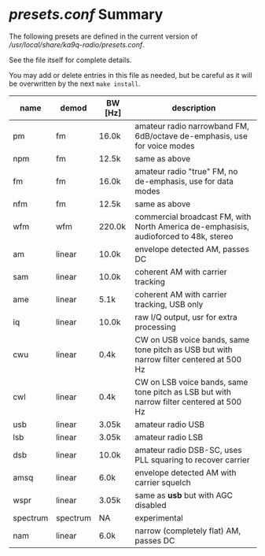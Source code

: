 # *presets.conf* Summary

The following presets are defined in the current version of */usr/local/share/ka9q-radio/presets.conf*.

See the file itself for complete details.

You may add or delete entries in this file as needed, but be careful as it will be overwritten by the next `make install`.

| name      | demod     | BW [Hz] | description |
|-----------|-----------|---------|-------------|
| pm        | fm        |  16.0k  | amateur radio narrowband FM, 6dB/octave de-emphasis, use for voice modes |
| npm       | fm        |  12.5k  | same as above |
| fm        | fm        |  16.0k  | amateur radio "true" FM, no de-emphasis, use for data modes |
| nfm       | fm        |  12.5k  | same as above |
| wfm       | wfm       | 220.0k  | commercial broadcast FM, with North America de-emphasisis, audioforced to 48k, stereo |
| am        | linear    |  10.0k  | envelope detected AM, passes DC |
| sam       | linear    |  10.0k  | coherent AM with carrier tracking |
| ame       | linear    |   5.1k  | coherent AM with carrier tracking, USB only |
| iq        | linear    |  10.0k  | raw I/Q output, usr for extra processing |
| cwu       | linear    |   0.4k  | CW on USB voice bands, same tone pitch as USB but with narrow filter centered at 500 Hz |
| cwl       | linear    |   0.4k  | CW on LSB voice bands, same tone pitch as LSB but with narrow filter centered at 500 Hz ||
| usb       | linear    |   3.05k | amateur radio USB |
| lsb       | linear    |   3.05k | amateur radio LSB |
| dsb       | linear    |  10.0k  | amateur radio DSB-SC, uses PLL squaring to recover carrier |
| amsq      | linear    |   6.0k  | envelope detected AM with carrier squelch |
| wspr      | linear    |   3.05k | same as **usb** but with AGC disabled |
| spectrum  | spectrum  |   NA    | experimental |
| nam       | linear    |   6.0k  | narrow (completely flat) AM, passes DC|
